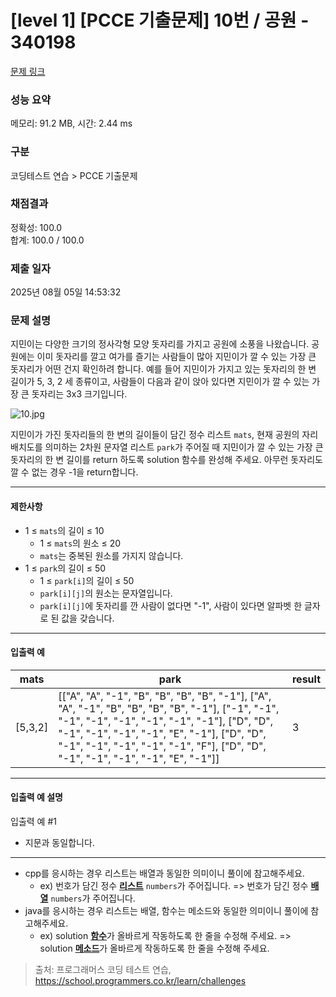 # [level 1] [PCCE 기출문제] 10번 / 공원 - 340198 

[문제 링크](https://school.programmers.co.kr/learn/courses/30/lessons/340198) 

### 성능 요약

메모리: 91.2 MB, 시간: 2.44 ms

### 구분

코딩테스트 연습 > PCCE 기출문제

### 채점결과

정확성: 100.0<br/>합계: 100.0 / 100.0

### 제출 일자

2025년 08월 05일 14:53:32

### 문제 설명

<p>지민이는 다양한 크기의 정사각형 모양 돗자리를 가지고 공원에 소풍을 나왔습니다. 공원에는 이미 돗자리를 깔고 여가를 즐기는 사람들이 많아 지민이가 깔 수 있는 가장 큰 돗자리가 어떤 건지 확인하려 합니다. 예를 들어 지민이가 가지고 있는 돗자리의 한 변 길이가 5, 3, 2 세 종류이고, 사람들이 다음과 같이 앉아 있다면 지민이가 깔 수 있는 가장 큰 돗자리는 3x3 크기입니다.</p>

<p><img src="https://grepp-programmers.s3.ap-northeast-2.amazonaws.com/files/production/b303f9e8-1d3e-4e44-a75e-e8deb64c8e6c/10.jpg" title="" alt="10.jpg"></p>

<p>지민이가 가진 돗자리들의 한 변의 길이들이 담긴 정수 리스트 <code>mats</code>, 현재 공원의 자리 배치도를 의미하는 2차원 문자열 리스트 <code>park</code>가 주어질 때 지민이가 깔 수 있는 가장 큰 돗자리의 한 변 길이를 return 하도록 solution 함수를 완성해 주세요. 아무런 돗자리도 깔 수 없는 경우 -1을 return합니다.</p>

<hr>

<h4>제한사항</h4>

<ul>
<li>1 ≤ <code>mats</code>의 길이 ≤ 10

<ul>
<li>1 ≤ <code>mats</code>의 원소 ≤ 20</li>
<li><code>mats</code>는 중복된 원소를 가지지 않습니다.</li>
</ul></li>
<li>1 ≤ <code>park</code>의 길이 ≤ 50

<ul>
<li>1 ≤ <code>park[i]</code>의 길이 ≤ 50</li>
<li><code>park[i][j]</code>의 원소는 문자열입니다.</li>
<li><code>park[i][j]</code>에 돗자리를 깐 사람이 없다면 "-1", 사람이 있다면 알파벳 한 글자로 된 값을 갖습니다.</li>
</ul></li>
</ul>

<hr>

<h4>입출력 예</h4>
<table class="table">
        <thead><tr>
<th>mats</th>
<th>park</th>
<th>result</th>
</tr>
</thead>
        <tbody><tr>
<td>[5,3,2]</td>
<td>[["A", "A", "-1", "B", "B", "B", "B", "-1"], ["A", "A", "-1", "B", "B", "B", "B", "-1"], ["-1", "-1", "-1", "-1", "-1", "-1", "-1", "-1"], ["D", "D", "-1", "-1", "-1", "-1", "E", "-1"], ["D", "D", "-1", "-1", "-1", "-1", "-1", "F"], ["D", "D", "-1", "-1", "-1", "-1", "E", "-1"]]</td>
<td>3</td>
</tr>
</tbody>
      </table>
<hr>

<h4>입출력 예 설명</h4>

<p>입출력 예 #1</p>

<ul>
<li>지문과 동일합니다.</li>
</ul>

<hr>

<ul>
<li>cpp를 응시하는 경우 리스트는 배열과 동일한 의미이니 풀이에 참고해주세요.

<ul>
<li>ex) 번호가 담긴 정수 <u><strong>리스트</strong></u> <code>numbers</code>가 주어집니다. =&gt; 번호가 담긴 정수 <u><strong>배열</strong></u> <code>numbers</code>가 주어집니다.</li>
</ul></li>
<li>java를 응시하는 경우 리스트는 배열, 함수는 메소드와 동일한 의미이니 풀이에 참고해주세요.

<ul>
<li>ex) solution <u><strong>함수</strong></u>가 올바르게 작동하도록 한 줄을 수정해 주세요. =&gt; solution <u><strong>메소드</strong></u>가 올바르게 작동하도록 한 줄을 수정해 주세요.</li>
</ul></li>
</ul>


> 출처: 프로그래머스 코딩 테스트 연습, https://school.programmers.co.kr/learn/challenges